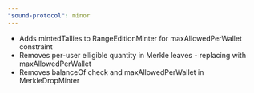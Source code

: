 ```yaml
---
"sound-protocol": minor
---
```


-   Adds mintedTallies to RangeEditionMinter for maxAllowedPerWallet constraint
-   Removes per-user elligible quantity in Merkle leaves - replacing with maxAllowedPerWallet
-   Removes balanceOf check and maxAllowedPerWallet in MerkleDropMinter
